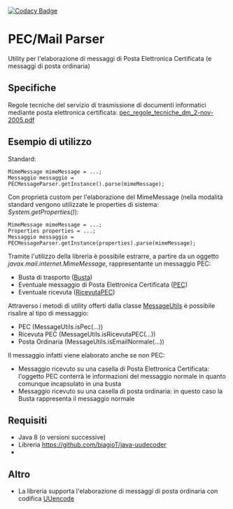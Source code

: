 [![Codacy Badge](https://app.codacy.com/project/badge/Grade/dbe9e634249f4850a22d9d8dcabee03e)](https://www.codacy.com/manual/biagioT/java-pec-parser?utm_source=github.com&amp;utm_medium=referral&amp;utm_content=biagioT/java-pec-parser&amp;utm_campaign=Badge_Grade)

# PEC/Mail Parser
Utility per l'elaborazione di messaggi di Posta Elettronica Certificata (e messaggi di posta ordinaria)

## Specifiche
Regole tecniche del servizio di trasmissione di documenti informatici mediante posta elettronica certificata: 
[pec_regole_tecniche_dm_2-nov-2005.pdf](https://www.agid.gov.it/sites/default/files/repository_files/leggi_decreti_direttive/pec_regole_tecniche_dm_2-nov-2005.pdf)

## Esempio di utilizzo
Standard:

    MimeMessage mimeMessage = ...;
    Messaggio messaggio = PECMessageParser.getInstance().parse(mimeMessage);

Con proprietà custom per l'elaborazione del MimeMessage (nella modalità standard vengono utilizzate le properties di sistema: <i>System.getProperties()</i>):

    MimeMessage mimeMessage = ...;
    Properties properties = ...;
    Messaggio messaggio = PECMessageParser.getInstance(properties).parse(mimeMessage);

Tramite l'utilizzo della libreria è possibile estrarre, a partire da un oggetto <i>javax.mail.internet.MimeMessage</i>, rappresentante un messaggio PEC:
- Busta di trasporto ([Busta](https://github.com/biagioT/java-pec-parser/blob/master/src/main/java/it/tozzi/mail/pec/model/Busta.java))
- Eventuale messaggio di Posta Elettronica Certificata ([PEC](https://github.com/biagioT/java-pec-parser/blob/master/src/main/java/it/tozzi/mail/pec/model/PEC.java))
- Eventuale ricevuta ([RicevutaPEC](https://github.com/biagioT/java-pec-parser/blob/master/src/main/java/it/tozzi/mail/pec/model/RicevutaPEC.java))

Attraverso i metodi di utility offerti dalla classe [MessageUtils](https://github.com/biagioT/java-pec-parser/blob/master/src/main/java/it/tozzi/mail/pec/util/MessageUtils.java) è possibile risalire al tipo di messaggio:
- PEC (MessageUtils.isPec(...))
- Ricevuta PEC (MessageUtils.isRicevutaPEC(...))
- Posta Ordinaria (MessageUtils.isEmailNormale(...))

Il messaggio infatti viene elaborato anche se non PEC:
- Messaggio ricevuto su una casella di Posta Elettronica Certificata: l'oggetto PEC conterrà le informazioni del messaggio normale in quanto comunque incapsulato in una busta
- Messaggio ricevuto su una casella di posta ordinaria: in questo caso la Busta rappresenta il messaggio normale

## Requisiti
- Java 8 (o versioni successive)
- Libreria https://github.com/biagioT/java-uudecoder
- 
## Altro
- La libreria supporta l'elaborazione di messaggi di posta ordinaria con codifica [UUencode](https://en.wikipedia.org/wiki/Uuencoding)
